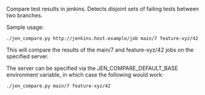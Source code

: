 Compare test results in jenkins. Detects disjoint sets of failing tests between two branches.

Sample usage:

    ./jen_compare.py http://jenkins.host.example/job main/7 feature-xyz/42

This will compare the results of the main/7 and feature-xyz/42 jobs on the specified server.

The server can be specified via the JEN_COMPARE_DEFAULT_BASE environment variable, in which case the following would work:

    ./jen_compare.py main/7 feature-xyz/42
